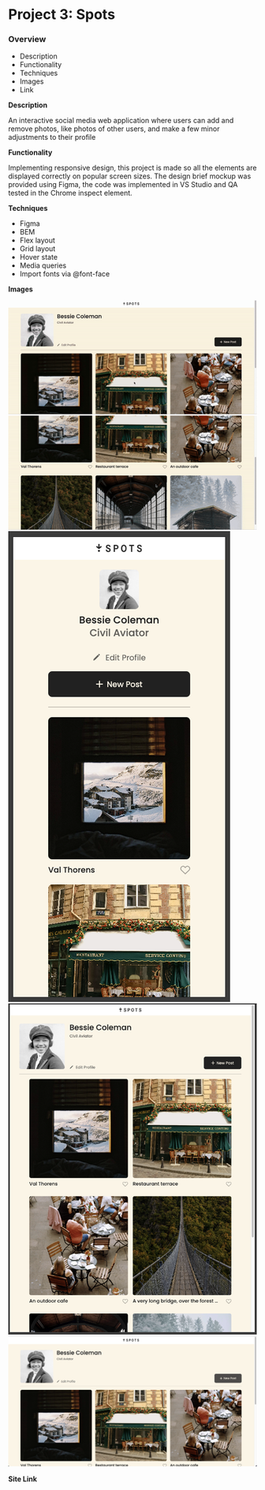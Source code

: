 # Project 3: Spots

### Overview

- Description
- Functionality
- Techniques
- Images
- Link

**Description**

An interactive social media web application where users can add and remove photos, like photos of other users, and make a few minor adjustments to their profile

**Functionality**

Implementing responsive design, this project is made so all the elements are displayed correctly on popular screen sizes. The design brief mockup was provided using Figma, the code was implemented in VS Studio and QA tested in the Chrome inspect element.

**Techniques**

- Figma
- BEM
- Flex layout
- Grid layout
- Hover state
- Media queries
- Import fonts via @font-face

**Images**

![Hover State](./images/Screenshots/hover%20state.gif)
![Responsive Design](./images/Screenshots/responsive%20design.gif)
![Mobile](./images/Screenshots/mobile.png)
![Tablet](./images/Screenshots/tablet.png)
![Desktop](./images/Screenshots/desktop.png)

**Site Link**
